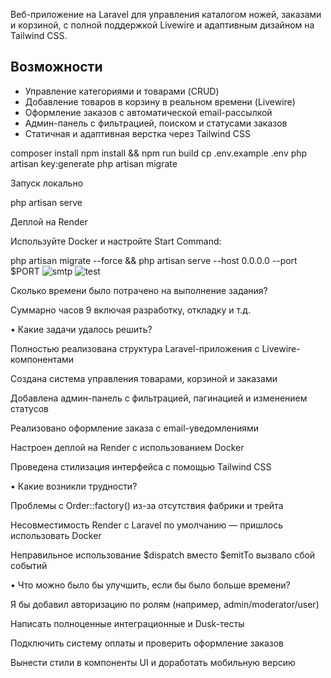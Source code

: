 Веб-приложение на Laravel для управления каталогом ножей, заказами и корзиной, с полной поддержкой Livewire и адаптивным дизайном на Tailwind CSS.

## Возможности
- Управление категориями и товарами (CRUD)
- Добавление товаров в корзину в реальном времени (Livewire)
- Оформление заказов с автоматической email-рассылкой
- Админ-панель с фильтрацией, поиском и статусами заказов
- Статичная и адаптивная верстка через Tailwind CSS

composer install
npm install && npm run build
cp .env.example .env
php artisan key:generate
php artisan migrate

Запуск локально

php artisan serve

Деплой на Render

Используйте Docker и настройте Start Command:

php artisan migrate --force && php artisan serve --host 0.0.0.0 --port $PORT
![smtp](https://github.com/user-attachments/assets/5d4a987b-8f31-44a1-b9f6-6f995f0b106c)
![test](https://github.com/user-attachments/assets/c392793c-a33e-4956-95a4-3b888ecf2a1c)

Сколько времени было потрачено на выполнение задания?

Суммарно часов 9 включая разработку, откладку и т.д.

• Какие задачи удалось решить?

Полностью реализована структура Laravel-приложения с Livewire-компонентами

Создана система управления товарами, корзиной и заказами

Добавлена админ-панель с фильтрацией, пагинацией и изменением статусов

Реализовано оформление заказа с email-уведомлениями

Настроен деплой на Render с использованием Docker

Проведена стилизация интерфейса с помощью Tailwind CSS


• Какие возникли трудности?


Проблемы с Order::factory() из-за отсутствия фабрики и трейта

Несовместимость Render с Laravel по умолчанию — пришлось использовать Docker

Неправильное использование $dispatch вместо $emitTo вызвало сбой событий


• Что можно было бы улучшить, если бы было больше времени?

Я бы добавил авторизацию по ролям (например, admin/moderator/user)

Написать полноценные интеграционные и Dusk-тесты

Подключить систему оплаты и проверить оформление заказов

Вынести стили в компоненты UI и доработать мобильную версию
